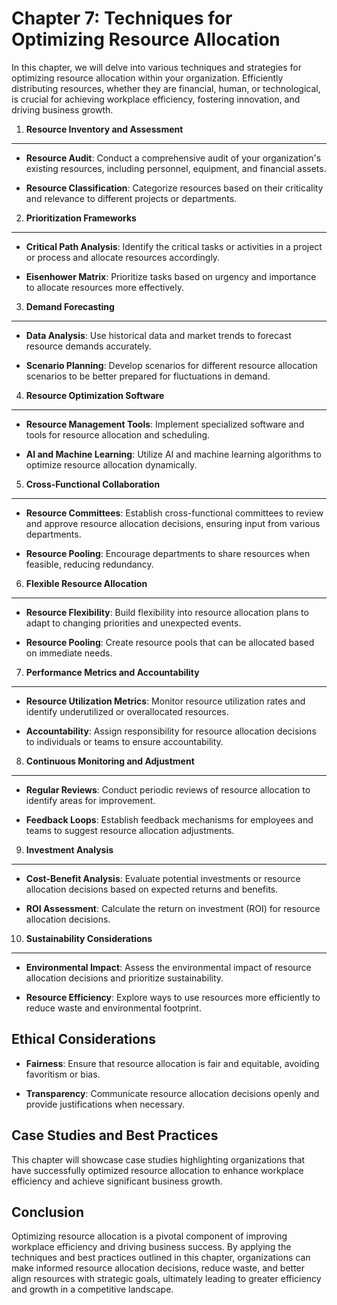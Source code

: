 Chapter 7: Techniques for Optimizing Resource Allocation
========================================================

In this chapter, we will delve into various techniques and strategies for optimizing resource allocation within your organization. Efficiently distributing resources, whether they are financial, human, or technological, is crucial for achieving workplace efficiency, fostering innovation, and driving business growth.

1. **Resource Inventory and Assessment**
----------------------------------------

* **Resource Audit**: Conduct a comprehensive audit of your organization's existing resources, including personnel, equipment, and financial assets.

* **Resource Classification**: Categorize resources based on their criticality and relevance to different projects or departments.

2. **Prioritization Frameworks**
--------------------------------

* **Critical Path Analysis**: Identify the critical tasks or activities in a project or process and allocate resources accordingly.

* **Eisenhower Matrix**: Prioritize tasks based on urgency and importance to allocate resources more effectively.

3. **Demand Forecasting**
-------------------------

* **Data Analysis**: Use historical data and market trends to forecast resource demands accurately.

* **Scenario Planning**: Develop scenarios for different resource allocation scenarios to be better prepared for fluctuations in demand.

4. **Resource Optimization Software**
-------------------------------------

* **Resource Management Tools**: Implement specialized software and tools for resource allocation and scheduling.

* **AI and Machine Learning**: Utilize AI and machine learning algorithms to optimize resource allocation dynamically.

5. **Cross-Functional Collaboration**
-------------------------------------

* **Resource Committees**: Establish cross-functional committees to review and approve resource allocation decisions, ensuring input from various departments.

* **Resource Pooling**: Encourage departments to share resources when feasible, reducing redundancy.

6. **Flexible Resource Allocation**
-----------------------------------

* **Resource Flexibility**: Build flexibility into resource allocation plans to adapt to changing priorities and unexpected events.

* **Resource Pooling**: Create resource pools that can be allocated based on immediate needs.

7. **Performance Metrics and Accountability**
---------------------------------------------

* **Resource Utilization Metrics**: Monitor resource utilization rates and identify underutilized or overallocated resources.

* **Accountability**: Assign responsibility for resource allocation decisions to individuals or teams to ensure accountability.

8. **Continuous Monitoring and Adjustment**
-------------------------------------------

* **Regular Reviews**: Conduct periodic reviews of resource allocation to identify areas for improvement.

* **Feedback Loops**: Establish feedback mechanisms for employees and teams to suggest resource allocation adjustments.

9. **Investment Analysis**
--------------------------

* **Cost-Benefit Analysis**: Evaluate potential investments or resource allocation decisions based on expected returns and benefits.

* **ROI Assessment**: Calculate the return on investment (ROI) for resource allocation decisions.

10. **Sustainability Considerations**
-------------------------------------

* **Environmental Impact**: Assess the environmental impact of resource allocation decisions and prioritize sustainability.

* **Resource Efficiency**: Explore ways to use resources more efficiently to reduce waste and environmental footprint.

Ethical Considerations
----------------------

* **Fairness**: Ensure that resource allocation is fair and equitable, avoiding favoritism or bias.

* **Transparency**: Communicate resource allocation decisions openly and provide justifications when necessary.

Case Studies and Best Practices
-------------------------------

This chapter will showcase case studies highlighting organizations that have successfully optimized resource allocation to enhance workplace efficiency and achieve significant business growth.

Conclusion
----------

Optimizing resource allocation is a pivotal component of improving workplace efficiency and driving business success. By applying the techniques and best practices outlined in this chapter, organizations can make informed resource allocation decisions, reduce waste, and better align resources with strategic goals, ultimately leading to greater efficiency and growth in a competitive landscape.
